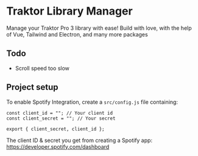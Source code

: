 # Traktor Library Manager

Manage your Traktor Pro 3 library with ease! Build with love, with the help of Vue, Tailwind and Electron, and many more packages

## Todo

-   Scroll speed too slow

## Project setup

To enable Spotify Integration, create a `src/config.js` file containing:

```
const client_id = ""; // Your client id
const client_secret = ""; // Your secret

export { client_secret, client_id };
```

The client ID & secret you get from creating a Spotify app:
https://developer.spotify.com/dashboard

